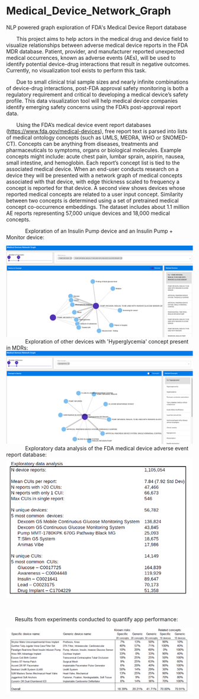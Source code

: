 # Medical_Device_Network_Graph
NLP powered graph exploration of FDA's Medical Device Report database

&nbsp;&nbsp;&nbsp;&nbsp;&nbsp;&nbsp;&nbsp;This project aims to help actors in the medical drug and device field to visualize relationships between adverse medical device reports in the FDA MDR database. Patient, provider, and manufacturer reported unexpected medical occurrences, known as adverse events (AEs), will be used to identify potential device-drug interactions that result in negative outcomes. Currently, no visualization tool exists to perform this task.

&nbsp;&nbsp;&nbsp;&nbsp;&nbsp;&nbsp;&nbsp;Due to small clinical trial sample sizes and nearly infinite combinations of device-drug interactions, post-FDA approval safety monitoring is both a regulatory requirement and critical to developing a medical device’s safety profile. This data visualization tool will help medical device companies identify emerging safety concerns using the FDA’s post-approval report data.

&nbsp;&nbsp;&nbsp;&nbsp;&nbsp;&nbsp;&nbsp;Using the FDA’s medical device event report databases (https://www.fda.gov/medical-devices), free report text is parsed into lists of medical ontology concepts (such as UMLS, MEDRA, WHO or SNOMED-CT). Concepts can be anything from diseases, treatments and pharmaceuticals to symptoms, organs or biological molecules. Example concepts might include: acute chest pain, lumbar sprain, aspirin, nausea, small intestine, and hemoglobin. Each report’s concept list is tied to the associated medical device. When an end-user conducts research on a device they will be presented with a network graph of medical concepts associated with that device, with edge thickness scaled to frequency a concept is reported for that device. A second view shows devices whose reported medical concepts are related to a user input concept. Similarity between two concepts is determined using a set of pretrained medical concept co-occurrence embeddings. The dataset includes about 1.1 million AE reports representing 57,000 unique devices and 18,000 medical concepts.

&nbsp;&nbsp;&nbsp;&nbsp;&nbsp;&nbsp;
&nbsp;&nbsp;&nbsp;&nbsp;&nbsp;&nbsp;Exploration of an Insulin Pump device and an Insulin Pump + Monitor device:
<center><img src='2x insulin pumps.png'></img></center>
&nbsp;&nbsp;&nbsp;&nbsp;&nbsp;&nbsp;
&nbsp;&nbsp;&nbsp;&nbsp;&nbsp;&nbsp;Exploration of other devices with 'Hyperglycemia' concept present in MDRs:
<center><img src='hyperglycemia related devices.png'></img></center>
&nbsp;&nbsp;&nbsp;&nbsp;&nbsp;&nbsp;
&nbsp;&nbsp;&nbsp;&nbsp;&nbsp;&nbsp;Exploratory data analysis of the FDA medical device adverse event report database:
<center><img src='MDR EDA.png'></img></center>

&nbsp;&nbsp;&nbsp;&nbsp;&nbsp;&nbsp;

&nbsp;&nbsp;&nbsp;&nbsp;&nbsp;&nbsp;Results from experiments conducted to quantify app performance:
<center><img src='MDR graph exp results.png'></img></center>
